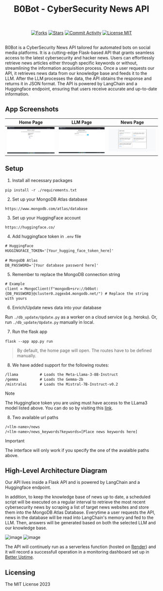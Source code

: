 <h1 align="center">B0Bot - CyberSecurity News API</h1>
<p align="center">
  <br/><br/>
  <a href="https://github.com/c2siorg/b0bot"><img src="https://img.shields.io/github/forks/c2siorg/b0bot?style=plastic" alt ="Forks"/></a>
  <a href="https://github.com/c2siorg/b0bot"><img src="https://img.shields.io/github/stars/c2siorg/b0bot?style=plastic" alt ="Stars"/></a>
  <a target="_blank" href="https://github.com/c2siorg/b0bot"><img src="https://img.shields.io/github/commit-activity/m/c2siorg/b0bot?style=plastic" alt="Commit Activity"/></a>
  <a href="https://github.com/hywax/mafl/blob/main/LICENSE"><img src="https://img.shields.io/github/license/c2siorg/b0bot?style=plastic" alt="License MIT"/></a>
  <br/><br/>
</p>
<p>
B0Bot is a CyberSecurity News API tailored for automated bots on social media platforms. It is a cutting-edge Flask-based API that grants seamless access to the latest cybersecurity and hacker news. Users can effortlessly retrieve news articles either through specific keywords or without, streamlining the information acquisition process.
Once a user requests our API, it retrieves news data from our knowledge base and feeds it to the LLM. After the LLM processes the data, the API obtains the response and returns it in JSON format. The API is powered by LangChain and a Huggingface endpoint, ensuring that users receive accurate and up-to-date information.
</p>


## App Screenshots

| Home Page | LLM Page | News Page |
| :--------:| :-------:| :---------:|
| ![Home Page](assets/home.png) | ![LLM Page](assets/llm.png) | ![News Page](assets/news.png) |

## Setup
1. Install all necessary packages

`pip install -r ./requirements.txt`


2. Set up your MongoDB Atlas database
```
https://www.mongodb.com/atlas/database
```


3. Set up your HuggingFace account
```
https://huggingface.co/
```


4. Add huggingface token in `.env` file

```
# HuggingFace
HUGGINGFACE_TOKEN='[Your_hugging_face_token_here]'

# MongoDB Atlas
DB_PASSWORD='[Your database password here]'
```


5. Remember to replace the MongoDB connection string

```
# Example
client = MongoClient(f"mongodb+srv://b0bot:{DB_PASSWORD}@cluster0.zqgexb4.mongodb.net/") # Replace the string with yours
```


6. Enrich/Update news data into your database

Run `./db_update/Update.py` as a worker on a cloud service (e.g. heroku).
Or, run `./db_update/Update.py` manually in local.


7. Run the flask app

`flask --app app.py run`

> By default, the home page will open. The routes have to be defined manually.


8. We have added support for the following routes:
```
/llama          # Loads the Meta-Llama-3-8B-Instruct
/gemma          # Loads the Gemma-2b
/mistralai      # Loads the Mistral-7B-Instruct-v0.2
``` 

> [!NOTE]
> The Huggingface token you are using must have access to the LLama3 model listed above.
> You can do so by visiting this [link](https://huggingface.co/meta-llama/Meta-Llama-3-8B-Instruct).


8. Two available url paths
```
/<llm-name>/news
/<llm-name>/news_keywords?keywords=[Place news keywords here]
```

> [!IMPORTANT]
> The interface will only work if you specify the one of the avaialble paths above.


## High-Level Architecture Diagram

Our API lives inside a Flask API and is powered by LangChain and a Huggingface endpoint. 

In addition, to keep the knowledge base of news up to date, a scheduled script will be executed on a regular interval to retrieve the most recent cybersecurity news by scraping a list of target news websites and store them into the MongoDB Atlas Database. Everytime a user requests the API, news in the database will be read into LangChain's memory and fed to the LLM. Then, answers will be generated based on both the selected LLM and our knowledge base.

<img width="908" alt="image" src="https://github.com/CoToYo/b0bot/assets/56789038/218fdf2b-be27-4222-9119-81c3dc5c4e02">

<img width="984" alt="image" src="https://github.com/CoToYo/b0bot/assets/56789038/4e5fe460-a210-46e9-b490-caa02e34c3af">

The API will continuely run as a serverless function (hosted on [Render](https://render.com/)) and it will record a successfull operation in a monitoring dashboard set up in [Better Uptime](https://betterstack.com/better-uptime).

## Licensing

The MIT License 2023